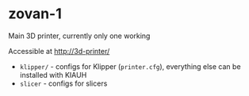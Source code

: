 # zovan-1

Main 3D printer, currently only one working

Accessible at [http://3d-printer/](http://3d-printer/)

- `klipper/` - configs for Klipper (`printer.cfg`), everything else can be installed with KIAUH
- `slicer` - configs for slicers
